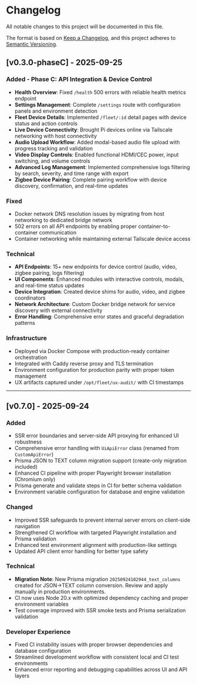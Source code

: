 # Changelog

All notable changes to this project will be documented in this file.

The format is based on [Keep a Changelog](https://keepachangelog.com/en/1.0.0/),
and this project adheres to [Semantic Versioning](https://semver.org/spec/v2.0.0.html).

## [v0.3.0-phaseC] - 2025-09-25

### Added - Phase C: API Integration & Device Control

- **Health Overview**: Fixed `/health` 500 errors with reliable health metrics endpoint
- **Settings Management**: Complete `/settings` route with configuration panels and environment detection
- **Fleet Device Details**: Implemented `/fleet/:id` detail pages with device status and action controls
- **Live Device Connectivity**: Brought Pi devices online via Tailscale networking with host connectivity
- **Audio Upload Workflow**: Added modal-based audio file upload with progress tracking and validation
- **Video Display Controls**: Enabled functional HDMI/CEC power, input switching, and volume controls
- **Advanced Log Management**: Implemented comprehensive logs filtering by search, severity, and time range with export
- **Zigbee Device Pairing**: Complete pairing workflow with device discovery, confirmation, and real-time updates

### Fixed

- Docker network DNS resolution issues by migrating from host networking to dedicated bridge network
- 502 errors on all API endpoints by enabling proper container-to-container communication
- Container networking while maintaining external Tailscale device access

### Technical

- **API Endpoints**: 15+ new endpoints for device control (audio, video, zigbee pairing, logs filtering)
- **UI Components**: Enhanced modules with interactive controls, modals, and real-time status updates
- **Device Integration**: Created device shims for audio, video, and zigbee coordinators
- **Network Architecture**: Custom Docker bridge network for service discovery with external connectivity
- **Error Handling**: Comprehensive error states and graceful degradation patterns

### Infrastructure

- Deployed via Docker Compose with production-ready container orchestration
- Integrated with Caddy reverse proxy and TLS termination
- Environment configuration for production parity with proper token management
- UX artifacts captured under `/opt/fleet/ux-audit/` with CI timestamps

---

## [v0.7.0] - 2025-09-24

### Added

- SSR error boundaries and server-side API proxying for enhanced UI robustness
- Comprehensive error handling with `UiApiError` class (renamed from `CustomApiError`)
- Prisma JSON to TEXT column migration support (create-only migration included)
- Enhanced CI pipeline with proper Playwright browser installation (Chromium only)
- Prisma generate and validate steps in CI for better schema validation
- Environment variable configuration for database and engine validation

### Changed

- Improved SSR safeguards to prevent internal server errors on client-side navigation
- Strengthened CI workflow with targeted Playwright installation and Prisma validation
- Enhanced test environment alignment with production-like settings
- Updated API client error handling for better type safety

### Technical

- **Migration Note**: New Prisma migration `20250924102944_text_columns` created for JSON→TEXT column conversion. Review and apply manually in production environments.
- CI now uses Node 20.x with optimized dependency caching and proper environment variables
- Test coverage improved with SSR smoke tests and Prisma serialization validation

### Developer Experience

- Fixed CI instability issues with proper browser dependencies and database configuration
- Streamlined development workflow with consistent local and CI test environments
- Enhanced error reporting and debugging capabilities across UI and API layers
